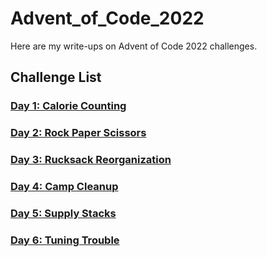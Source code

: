 # Advent_of_Code_2022

Here are my write-ups on Advent of Code 2022 challenges.

## Challenge List

### [Day 1: Calorie Counting ](https://github.com/Mogulzz/Advent_of_Code_2022/tree/main/Day1)

### [Day 2: Rock Paper Scissors ](https://github.com/Mogulzz/Advent_of_Code_2022/tree/main/Day2)

### [Day 3: Rucksack Reorganization ](https://github.com/Mogulzz/Advent_of_Code_2022/tree/main/Day3)

### [Day 4: Camp Cleanup ](https://github.com/Mogulzz/Advent_of_Code_2022/tree/main/Day4)

### [Day 5: Supply Stacks ](https://github.com/Mogulzz/Advent_of_Code_2022/tree/main/Day4)

### [Day 6: Tuning Trouble ](https://github.com/Mogulzz/Advent_of_Code_2022/tree/main/Day4)

